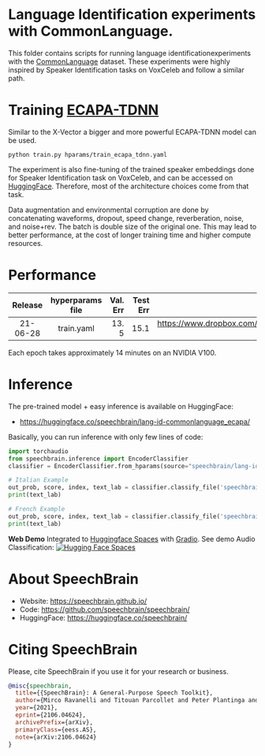 # Language Identification experiments with CommonLanguage.
This folder contains scripts for running language identificationexperiments with the [CommonLanguage](https://zenodo.org/record/5036977/files/CommonLanguage.tar.gz?download=1) dataset. These experiments were highly inspired by Speaker Identification tasks on VoxCeleb and follow a similar path.

# Training [ECAPA-TDNN](https://arxiv.org/abs/2005.07143)
Similar to the X-Vector a bigger and more powerful ECAPA-TDNN model can be used.

`python train.py hparams/train_ecapa_tdnn.yaml`

The experiment is also fine-tuning of the trained speaker embeddings done for Speaker Identification task on VoxCeleb, and can be accessed on [HuggingFace](https://huggingface.co/speechbrain/spkrec-ecapa-voxceleb). Therefore, most of the architecture choices come from that task.

Data augmentation and environmental corruption are done by concatenating waveforms, dropout, speed change, reverberation, noise, and noise+rev. The batch is double size of the original one. This may lead to
better performance, at the cost of longer training time and higher compute resources.

# Performance
| Release | hyperparams file | Val. Err | Test Err | Model link | GPUs |
|:-------------:|:---------------------------:| -----:| -----:| --------:| :-----------:|
| 21-06-28 | train.yaml |  13. 5 | 15.1 | https://www.dropbox.com/sh/1fxpzyv67ouwd2c/AAAeMUWYP2f1ycpE1Lp1CwEla?dl=0 | 1xV100 16GB |

Each epoch takes approximately 14 minutes on an NVIDIA V100.

# Inference
The pre-trained model + easy inference is available on HuggingFace:
- https://huggingface.co/speechbrain/lang-id-commonlanguage_ecapa/

Basically, you can run inference with only few lines of code:

```python
import torchaudio
from speechbrain.inference import EncoderClassifier
classifier = EncoderClassifier.from_hparams(source="speechbrain/lang-id-commonlanguage_ecapa", savedir="pretrained_models/lang-id-commonlanguage_ecapa")

# Italian Example
out_prob, score, index, text_lab = classifier.classify_file('speechbrain/lang-id-commonlanguage_ecapa/example-it.wav')
print(text_lab)

# French Example
out_prob, score, index, text_lab = classifier.classify_file('speechbrain/lang-id-commonlanguage_ecapa/example-fr.wav')
print(text_lab)
```


**Web Demo** Integrated to [Huggingface Spaces](https://huggingface.co/spaces) with [Gradio](https://github.com/gradio-app/gradio). See demo Audio Classification: [![Hugging Face Spaces](https://img.shields.io/badge/%F0%9F%A4%97%20Hugging%20Face-Spaces-blue)](https://huggingface.co/spaces/akhaliq/Speechbrain-audio-classification)

# **About SpeechBrain**
- Website: https://speechbrain.github.io/
- Code: https://github.com/speechbrain/speechbrain/
- HuggingFace: https://huggingface.co/speechbrain/


# **Citing SpeechBrain**
Please, cite SpeechBrain if you use it for your research or business.

```bibtex
@misc{speechbrain,
  title={{SpeechBrain}: A General-Purpose Speech Toolkit},
  author={Mirco Ravanelli and Titouan Parcollet and Peter Plantinga and Aku Rouhe and Samuele Cornell and Loren Lugosch and Cem Subakan and Nauman Dawalatabad and Abdelwahab Heba and Jianyuan Zhong and Ju-Chieh Chou and Sung-Lin Yeh and Szu-Wei Fu and Chien-Feng Liao and Elena Rastorgueva and François Grondin and William Aris and Hwidong Na and Yan Gao and Renato De Mori and Yoshua Bengio},
  year={2021},
  eprint={2106.04624},
  archivePrefix={arXiv},
  primaryClass={eess.AS},
  note={arXiv:2106.04624}
}
```


